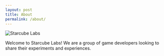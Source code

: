 ```yaml
---
layout: post
title: About
permalink: /about/
---
```


![Starcube Labs](/logos/StarCubeRender4_Logo.png)

Welcome to Starcube Labs! We are a group of game developers looking to share their experiments and experiences.
